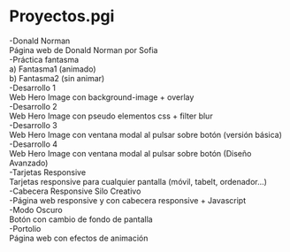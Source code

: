 # Proyectos.pgi
-Donald Norman <br>
    Página web de Donald Norman por Sofia <br>
-Práctica fantasma <br>
    a) Fantasma1 (animado) <br>
    b) Fantasma2 (sin animar) <br>
-Desarrollo 1 <br>
    Web Hero Image con background-image + overlay <br>
-Desarrollo 2 <br>
    Web Hero Image con pseudo elementos css + filter blur <br>
-Desarrollo 3 <br>
    Web Hero Image con ventana modal al pulsar sobre botón (versión básica) <br>
-Desarrollo 4 <br>
    Web Hero Image con ventana modal al pulsar sobre botón (Diseño Avanzado) <br>
-Tarjetas Responsive <br>
    Tarjetas responsive para cualquier pantalla (móvil, tabelt, ordenador...) <br>
-Cabecera Responsive Silo Creativo <br>
    -Página web responsive y con cabecera responsive + Javascript <br> 
-Modo Oscuro <br>
    Botón con cambio de fondo de pantalla <br>
-Portolio <br>
    Página web con efectos de animación <br>
